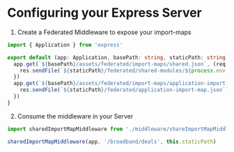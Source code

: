 # Configuring your Express Server

1. Create a Federated Middleware to expose your import-maps

```typescript
import { Application } from 'express'

export default (app: Application, basePath: string, staticPath: string): void => {
  app.get(`${basePath}/assets/federated/import-maps/shared.json`, (req, res) => {
    res.sendFile(`${staticPath}/federated/shared-modules/${process.env.NODE_ENV === 'development' ? 'dev' : 'prod'}-shared-modules.json`)
  })
  app.get(`${basePath}/assets/federated/import-maps/application-import-map.json`, (req, res) => {
    res.sendFile(`${staticPath}/federated/application-import-map.json`)
  })
}
```

2. Consume the middleware in your Server

```typescript
import sharedImportMapMiddleware from './middleware/shareImportMapMiddleware';

sharedImportMapMiddleware(app, '/broadband/deals', this.staticPath)
```
